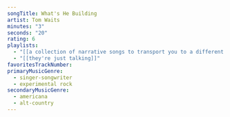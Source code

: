 ```yaml
---
songTitle: What's He Building
artist: Tom Waits
minutes: "3"
seconds: "20"
rating: 6
playlists:
  - "[[a collection of narrative songs to transport you to a different world]]"
  - "[[they're just talking]]"
favoritesTrackNumber:
primaryMusicGenre:
  - singer-songwriter
  - experimental rock
secondaryMusicGenre:
  - americana
  - alt-country
---
```

